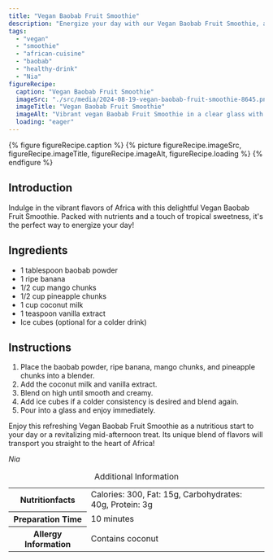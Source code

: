 ```yaml
---
title: "Vegan Baobab Fruit Smoothie"
description: "Energize your day with our Vegan Baobab Fruit Smoothie, a blend of tropical fruits and nutritious baobab powder!"
tags:
  - "vegan"
  - "smoothie"
  - "african-cuisine"
  - "baobab"
  - "healthy-drink"
  - "Nia"
figureRecipe: 
  caption: "Vegan Baobab Fruit Smoothie"
  imageSrc: "./src/media/2024-08-19-vegan-baobab-fruit-smoothie-8645.png"
  imageTitle: "Vegan Baobab Fruit Smoothie"
  imageAlt: "Vibrant vegan Baobab Fruit Smoothie in a clear glass with frothy top, on a wooden table, next to a bowl of mango and pineapple chunks, in a softly lit natural setting."
  loading: "eager"
---
```


{% figure figureRecipe.caption %}
{% picture figureRecipe.imageSrc, figureRecipe.imageTitle, figureRecipe.imageAlt, figureRecipe.loading %}
{% endfigure %}

## Introduction

Indulge in the vibrant flavors of Africa with this delightful Vegan Baobab Fruit Smoothie. Packed with nutrients and a touch of tropical sweetness, it's the perfect way to energize your day!

## Ingredients

- 1 tablespoon baobab powder
- 1 ripe banana
- 1/2 cup mango chunks
- 1/2 cup pineapple chunks
- 1 cup coconut milk
- 1 teaspoon vanilla extract
- Ice cubes (optional for a colder drink)

## Instructions

1. Place the baobab powder, ripe banana, mango chunks, and pineapple chunks into a blender.
2. Add the coconut milk and vanilla extract.
3. Blend on high until smooth and creamy.
4. Add ice cubes if a colder consistency is desired and blend again.
5. Pour into a glass and enjoy immediately.

Enjoy this refreshing Vegan Baobab Fruit Smoothie as a nutritious start to your day or a revitalizing mid-afternoon treat. Its unique blend of flavors will transport you straight to the heart of Africa!

*Nia*

<table><caption class='sr-only'>Additional Information</caption><tr><th>Nutritionfacts</th><td>Calories: 300, Fat: 15g, Carbohydrates: 40g, Protein: 3g&nbsp;</td></tr><tr><th>Preparation Time</th><td>10 minutes&nbsp;</td></tr><tr><th>Allergy Information</th><td>Contains coconut&nbsp;</td></tr></table>

